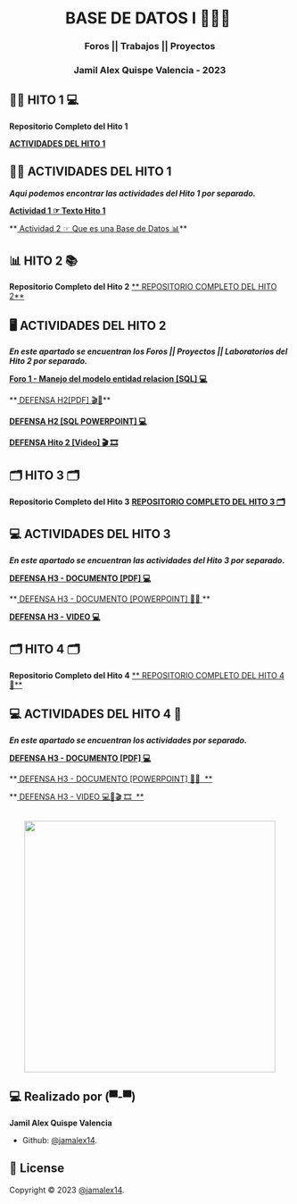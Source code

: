 <h1 align="center">  BASE DE DATOS I 👨🏽‍💻​ ​</h1>
<h3 align="center">Foros || Trabajos || Proyectos   </h3>
<h3 align="center">Jamil Alex Quispe Valencia - 2023   </h3>

##  👨‍💼 HITO 1 💻

**Repositorio Completo del Hito 1**

<A href="https://github.com/jamalex14/BASE-DE-DATOS-1/tree/main/HITO%201"> **ACTIVIDADES DEL HITO 1**  </A>


## 👨‍💻 ACTIVIDADES DEL HITO 1

***Aqui podemos encontrar las actividades del Hito 1 por separado.***


**<A href="https://github.com/jamalex14/BASE-DE-DATOS-1/blob/main/HITO%201/HITO%201.txt"> Actividad 1 ☞ Texto Hito 1 </A>**
<p> **<A href="https://github.com/jamalex14/BASE-DE-DATOS-1/blob/main/HITO%201/QUE_ES_UNA_BASE_DE_DATOS.docx"> Actividad 2 ☞ Que es una Base de Datos  📊​</A>**
</p>


## 📊  HITO 2 📚

**Repositorio Completo del Hito 2**
<A href="https://github.com/jamalex14/BASE-DE-DATOS-1/tree/main/HITO%202"> 
** REPOSITORIO COMPLETO DEL HITO 2**  </A>

## ​🖥️​ ACTIVIDADES DEL HITO 2

***En este apartado se encuentran los Foros || Proyectos || Laboratorios del Hito 2 por separado.***


**<A href="https://github.com/jamalex14/BASE-DE-DATOS-1/blob/main/HITO%202/Manejo%20del%20Modelo%20entidad%20relacion%20ER..docx"> Foro 1 - Manejo del modelo entidad relacion [SQL] 💻 </A>**
<p> **<A href="https://github.com/jamalex14/BASE-DE-DATOS-1/blob/main/HITO%202/Tarea%20H2..pdf"> DEFENSA H2[PDF] 🎬​📙​</A>**

**<A href="https://github.com/jamalex14/BASE-DE-DATOS-1/blob/main/HITO%202/Tarea%20H2.pptx">DEFENSA H2 [SQL POWERPOINT] 💻</A>**

**<A href="https://github.com/jamalex14/BASE-DE-DATOS-1/blob/main/HITO%202/video.txt">DEFENSA Hito 2  [Video] ​​🎬 🎞️​</A>**
</p>


## 🗂️​ HITO 3 🗂️​

**Repositorio Completo del Hito 3**
<A href="https://github.com/jamalex14/BASE-DE-DATOS-1/tree/main/HITO%203"> **REPOSITORIO COMPLETO DEL HITO 3 🗂️​**  </A>

## ​💻​​ ACTIVIDADES DEL HITO 3

***En este apartado se encuentran las actividades del Hito 3 por separado.***


**<A href="https://github.com/jamalex14/BASE-DE-DATOS-1/blob/main/HITO%203/TAREA%20H3.pdf"> DEFENSA H3 - DOCUMENTO  [PDF] 💻 </A>**
<p> **<A href="https://github.com/jamalex14/BASE-DE-DATOS-1/blob/main/HITO%203/TAREA%20H3.pptx"> DEFENSA H3 - DOCUMENTO  [POWERPOINT] 👨‍💻 </A>**

**<A href="https://github.com/jamalex14/BASE-DE-DATOS-1/blob/main/HITO%203/VIDEO.txt"> DEFENSA H3 - VIDEO 💻</A>**


##  🗂️​ HITO 4 🗂️ 

**Repositorio Completo del Hito 4**
<A href="https://github.com/jamalex14/BASE-DE-DATOS-1/tree/main/HITO%204"> ** REPOSITORIO COMPLETO DEL HITO 4 🤖​**  </A>

## ​💻​​ ACTIVIDADES DEL HITO 4 🤖

***En este apartado se encuentran los actividades por separado.***


**<A href="https://github.com/jamalex14/BASE-DE-DATOS-1/blob/main/HITO%204/TAREA%20H4.pdf"> DEFENSA H3 - DOCUMENTO  [PDF] 💻 </A>**
<p> **<A href="https://github.com/jamalex14/BASE-DE-DATOS-1/blob/main/HITO%204/TAREA%20H4.pptx"> DEFENSA H3 - DOCUMENTO  [POWERPOINT] 👨‍💻 ​ **</A>

**<A href="https://github.com/jamalex14/BASE-DE-DATOS-1/blob/main/HITO%204/Video%20(1).txt"> DEFENSA H3 - VIDEO 💻📙​🎬 🎞️​ ​ **</A>


## 
<p align="center">
    <img img src="https://www.google.com/url?sa=i&url=https%3A%2F%2Fwww.freepik.es%2Fvector-premium%2Filustracion-dibujos-animados-hombre-que-trabaja-computadora-portatil_54231761.htm&psig=AOvVaw0p0QYBmi1amge0o78SnYe6&ust=1702411935615000&source=images&cd=vfe&opi=89978449&ved=0CBEQjRxqFwoTCKj2_e6YiIMDFQAAAAAdAAAAABAZ" width="450">
	
</p>


## 💻 Realizado por (▀-▀)

**Jamil Alex Quispe Valencia**
- Github: [@jamalex14](https://github.com/jamalex14).

## 📝 License

Copyright © 2023 [@jamalex14](https://github.com/jamalex14).
